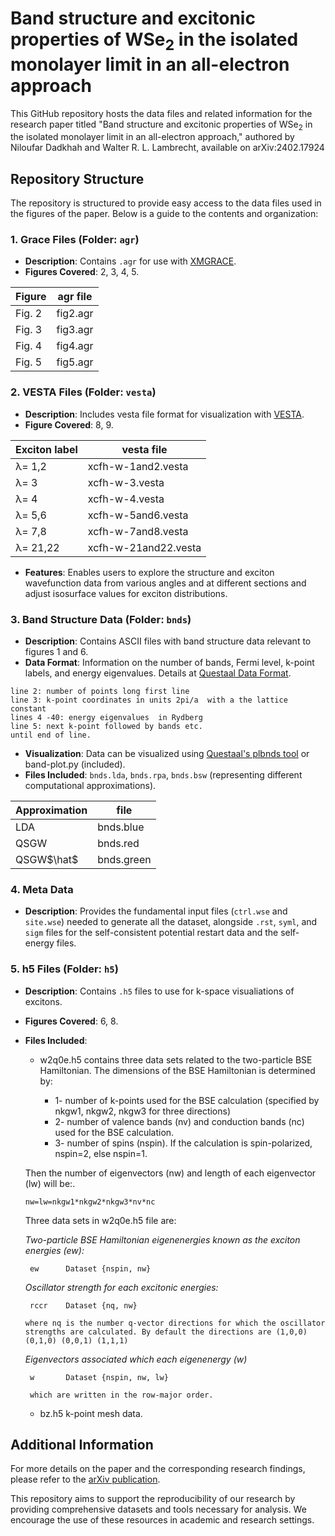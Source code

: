 # Band structure and excitonic properties of WSe<sub>2</sub> in the isolated monolayer limit in an all-electron approach

This GitHub repository hosts the data files and related information for the research paper titled "Band structure and excitonic properties of WSe<sub>2</sub> in the isolated  monolayer limit in an all-electron approach," authored by Niloufar Dadkhah and Walter R. L. Lambrecht, available on arXiv:2402.17924

## Repository Structure

The repository is structured to provide easy access to the data files used in the figures of the paper. Below is a guide to the contents and organization:

### 1. Grace Files (Folder: `agr`)
- **Description**: Contains `.agr` for use with [XMGRACE](https://plasma-gate.weizmann.ac.il/Grace/).
- **Figures Covered**: 2, 3, 4, 5.
  
| Figure     | agr file |
| ------------- |-----|
| Fig. 2      | fig2.agr |
| Fig. 3      | fig3.agr     |
| Fig. 4      | fig4.agr     |
| Fig. 5      | fig5.agr    |

### 2. VESTA Files (Folder: `vesta`)
- **Description**: Includes vesta file format for visualization with [VESTA](https://jp-minerals.org/vesta/en/).
- **Figure Covered**: 8, 9.
  
| Exciton label   | vesta file         |
| --------------- | -----------------  |
| &lambda;= 1,2   | xcfh-w-1and2.vesta  |
| &lambda;= 3     | xcfh-w-3.vesta       |
| &lambda;= 4     | xcfh-w-4.vesta      |
| &lambda;= 5,6   | xcfh-w-5and6.vesta   |
| &lambda;= 7,8   | xcfh-w-7and8.vesta   |
| &lambda;= 21,22 | xcfh-w-21and22.vesta |
- **Features**: Enables users to explore the structure and exciton wavefunction data from various angles and at different sections and adjust isosurface values for exciton distributions.

### 3. Band Structure Data (Folder: `bnds`)
- **Description**: Contains ASCII files with band structure data relevant to figures 1 and 6.
- **Data Format**: Information on the number of bands, Fermi level, k-point labels, and energy eigenvalues. Details at [Questaal Data Format](https://www.questaal.org/docs/input/data_format/#bnds-file).

```line 1: number of bands, Fermi level, k-point labels
line 2: number of points long first line
line 3: k-point coordinates in units 2pi/a  with a the lattice constant
lines 4 -40: energy eigenvalues  in Rydberg
line 5: next k-point followed by bands etc.
until end of line.
```
- **Visualization**: Data can be visualized using [Questaal's plbnds tool](https://www.questaal.org/docs/misc/plbnds/) or band-plot.py (included).
- **Files Included**: `bnds.lda`, `bnds.rpa`, `bnds.bsw` (representing different computational approximations).

| Approximation  | file |
| -------------  |------|
| LDA   | bnds.blue |
| QSGW     | bnds.red |
| QSGW$\hat$     | bnds.green |



### 4. Meta Data 
- **Description**: Provides the fundamental input files (`ctrl.wse` and `site.wse`) needed to generate all the dataset, alongside `.rst`, `syml`, and `sigm` files for the self-consistent potential restart data and the self-energy files.

<!Organization: Data is arranged in subfolders for the bulk and various `c` values, facilitating quick regeneration of the results.>


### 5. h5 Files (Folder: `h5`)
- **Description**: Contains `.h5` files to use for k-space visualiations of excitons.
- **Figures Covered**: 6, 8.
- **Files Included**:
     
     - w2q0e.h5 contains three data sets related to the two-particle BSE Hamiltonian.
      The dimensions of the BSE Hamiltonian is determined by:
        
        - 1- number of k-points used for the BSE calculation (specified by nkgw1, nkgw2, nkgw3 for three directions)
        - 2- number of valence bands (nv) and conduction bands (nc) used for the BSE calculation.
        - 3- number of spins (nspin). If the calculation is spin-polarized, nspin=2, else nspin=1.
    
     Then the number of eigenvectors (nw) and length of each eigenvector (lw) will be:.
  
      nw=lw=nkgw1*nkgw2*nkgw3*nv*nc

     Three data sets in w2q0e.h5 file are:
        
     _Two-particle BSE Hamiltonian eigenenergies known as the exciton energies (ew):_
       
       ew      Dataset {nspin, nw}
      
    
     _Oscillator strength for each excitonic energies:_
    
       rccr    Dataset {nq, nw}
       
      where nq is the number q-vector directions for which the oscillator strengths are calculated. By default the directions are (1,0,0) (0,1,0) (0,0,1) (1,1,1)
     
    _Eigenvectors associated which each eigenenergy (w)_
    
       w       Dataset {nspin, nw, lw}
       
       which are written in the row-major order.

  - bz.h5 k-point mesh data.


## Additional Information

For more details on the paper and the corresponding research findings, please refer to the [arXiv publication](#).

This repository aims to support the reproducibility of our research by providing comprehensive datasets and tools necessary for analysis. We encourage the use of these resources in academic and research settings.
